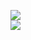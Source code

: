 [![](https://img.shields.io/badge/Made%20With-Github%20Spray-lightgrey.svg?style=for-the-badge&logo=github)](https://github.com/Annihil/github-spray#12535)  
[![](https://i.imgur.com/2DrTn0Z.gif)](https://github.com/Annihil/github-spray)